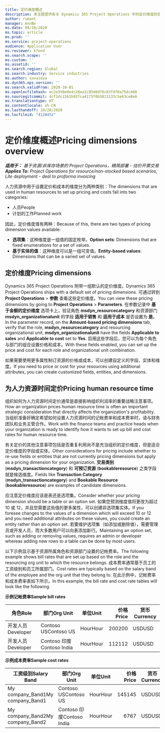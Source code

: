 ```yaml
---
title: 定价维度概述
description: 本主题提供有关 Dynamics 365 Project Operations 中的定价维度的信息。
author: rumant
manager: AnnBe
ms.date: 09/18/2020
ms.topic: article
ms.prod: ''
ms.service: project-operations
audience: Application User
ms.reviewer: kfend
ms.search.scope: ''
ms.custom: ''
ms.assetid: ''
ms.search.region: Global
ms.search.industry: Service industries
ms.author: suvaidya
ms.dyn365.ops.version: ''
ms.search.validFrom: 2020-10-01
ms.openlocfilehash: ec2e350e0e4c28ea1c9540d70c83fdf0a75dc408
ms.sourcegitcommit: 4cf1dc1561b92fca4175f0b3813133c5e63ce8e6
ms.translationtype: HT
ms.contentlocale: zh-CN
ms.lasthandoff: 10/28/2020
ms.locfileid: "4128452"
---
```

# <a name="pricing-dimensions-overview"></a><span data-ttu-id="840ef-103">定价维度概述</span><span class="sxs-lookup"><span data-stu-id="840ef-103">Pricing dimensions overview</span></span>

<span data-ttu-id="840ef-104">_**适用于：** 基于资源/非库存场景的 Project Operations，精简部署 - 估价开票交易_</span><span class="sxs-lookup"><span data-stu-id="840ef-104">_**Applies To:** Project Operations for resource/non-stocked based scenarios, Lite deployment - deal to proforma invoicing_</span></span>

<span data-ttu-id="840ef-105">人力资源中用于设置定价和成本的维度分为两种类别：</span><span class="sxs-lookup"><span data-stu-id="840ef-105">The dimensions that are used in human resources to set up pricing and costs fall into two categories:</span></span>

- <span data-ttu-id="840ef-106">人员</span><span class="sxs-lookup"><span data-stu-id="840ef-106">People</span></span>
- <span data-ttu-id="840ef-107">计划的工作</span><span class="sxs-lookup"><span data-stu-id="840ef-107">Planned work</span></span>

<span data-ttu-id="840ef-108">因此，定价维度值有两种：</span><span class="sxs-lookup"><span data-stu-id="840ef-108">Because of this, there are two types of pricing dimension values available:</span></span>

- <span data-ttu-id="840ef-109">**选项集**：这种维度是一组值的固定枚举。</span><span class="sxs-lookup"><span data-stu-id="840ef-109">**Option sets**: Dimensions that are fixed enumerations for a set of values.</span></span>
- <span data-ttu-id="840ef-110">**基于实体的值**：这种维度可以是一组可变值。</span><span class="sxs-lookup"><span data-stu-id="840ef-110">**Entity-based values**: Dimensions that can be a varied set of values.</span></span>

## <a name="pricing-dimensions"></a><span data-ttu-id="840ef-111">定价维度</span><span class="sxs-lookup"><span data-stu-id="840ef-111">Pricing dimensions</span></span>

<span data-ttu-id="840ef-112">Dynamics 365 Project Operations 附带一组默认的定价维度。</span><span class="sxs-lookup"><span data-stu-id="840ef-112">Dynamics 365 Project Operations ships with a default set of pricing dimensions.</span></span> <span data-ttu-id="840ef-113">可通过转到 **Project Operations** > **参数** 查看这些定价维度。</span><span class="sxs-lookup"><span data-stu-id="840ef-113">You can view these pricing dimensions by going to **Project Operations** > **Parameters**.</span></span> <span data-ttu-id="840ef-114">在参数记录中 **基于金额的定价维度** 选项卡上，验证角色 **msdyn_resourcecategory** 和资源部门 **msdyn_organizationalunit** 的字段 **适用于销售** 和 **适用于成本** 是否设置为 **是**。</span><span class="sxs-lookup"><span data-stu-id="840ef-114">In the parameter record, on the **Amount-based pricing dimensions** tab, verify that the role, **msdyn_resourcecategory** and resourcing organizational unit, **msdyn_organizationalunit** have the fields **Applicable to sales** and **Applicable to cost** set to **Yes**.</span></span> <span data-ttu-id="840ef-115">启用这些字段后，您可以为每个角色与部门的组合设置价格和成本。</span><span class="sxs-lookup"><span data-stu-id="840ef-115">With these fields enabled, you can set up the price and cost for each role and organizational unit combination.</span></span>

<span data-ttu-id="840ef-116">如果需要使用更多属性制订资源的价格或成本，可以创建自定义的字段、实体和维度。</span><span class="sxs-lookup"><span data-stu-id="840ef-116">If you need to price or cost for your resources using additional attributes, you can create customized fields, entities, and dimensions.</span></span>

## <a name="pricing-human-resource-time"></a><span data-ttu-id="840ef-117">为人力资源时间定价</span><span class="sxs-lookup"><span data-stu-id="840ef-117">Pricing human resource time</span></span>
<span data-ttu-id="840ef-118">组织如何为人力资源时间定价通常是直接影响组织利润率的重要战略注意事项。</span><span class="sxs-lookup"><span data-stu-id="840ef-118">How an organization prices human resource time is often an important strategic consideration that directly affects the organization's profitability.</span></span> <span data-ttu-id="840ef-119">当组织准备好确定希望如何设置人力资源时间的记帐费率和成本费率时，请与财务团队和业务主管合作。</span><span class="sxs-lookup"><span data-stu-id="840ef-119">Work with the finance teams and practice heads when your organization is ready to identify how it wants to set up bill and cost rates for human resource time.</span></span>

<span data-ttu-id="840ef-120">有关定价的其他注意事项包括是否重复利用尚不是充当组织的定价维度，但是适合定价维度的字段或实体。</span><span class="sxs-lookup"><span data-stu-id="840ef-120">Other considerations for pricing include whether to re-use fields or entities that are not currently pricing dimensions but apply as a pricing dimension for your organization.</span></span> <span data-ttu-id="840ef-121">**交易类别** (**msdyn_transactioncategory**) 和 **可预订资源** (**bookableresource**) 之类字段就是候选维度。</span><span class="sxs-lookup"><span data-stu-id="840ef-121">Fields like **Transaction Category** (**msdyn_transactioncategory**) and **Bookable Resource** (**bookableresource**) are examples of candidate dimensions.</span></span> 

<span data-ttu-id="840ef-122">应注意定价维度应该是表还是选项集。</span><span class="sxs-lookup"><span data-stu-id="840ef-122">Consider whether your pricing dimension should be a table or an option set.</span></span> <span data-ttu-id="840ef-123">如果您预测维度值将更改为超过 10 或 12，并且您需要这些值的更多属性，可以创建非选项集实体。</span><span class="sxs-lookup"><span data-stu-id="840ef-123">If you foresee changes to the values of a dimension which will exceed 10 or 12 and you need additional attributes on these values, you could create an entity rather than an option set.</span></span> <span data-ttu-id="840ef-124">若要维护选项集（如添加或删除值），需要管理员或开发人员，而大多数用户可以向表添加新行。</span><span class="sxs-lookup"><span data-stu-id="840ef-124">Maintaining an option set, such as adding or removing values, requires an admin or developer whereas adding new rows to a table can be done by most users.</span></span>

<span data-ttu-id="840ef-125">以下示例显示基于资源所属角色和资源部门设置的记帐费率。</span><span class="sxs-lookup"><span data-stu-id="840ef-125">The following example shows bill rates that are set up based on the role and the resourcing org unit to which the resource belongs.</span></span> <span data-ttu-id="840ef-126">成本费率通常基于员工的工资级别和员工所属部门。</span><span class="sxs-lookup"><span data-stu-id="840ef-126">Cost rates are typically based on the salary band of the employee and the org unit that they belong to.</span></span> <span data-ttu-id="840ef-127">在此示例中，记帐费率和成本费率表如下所示。</span><span class="sxs-lookup"><span data-stu-id="840ef-127">In this example, the bill rate and cost rate tables will look like the following.</span></span>

<span data-ttu-id="840ef-128">**示例记帐费率**</span><span class="sxs-lookup"><span data-stu-id="840ef-128">**Sample bill rates**</span></span>

| <span data-ttu-id="840ef-129">角色</span><span class="sxs-lookup"><span data-stu-id="840ef-129">Role</span></span>        | <span data-ttu-id="840ef-130">部门</span><span class="sxs-lookup"><span data-stu-id="840ef-130">Org Unit</span></span>    |<span data-ttu-id="840ef-131">单位</span><span class="sxs-lookup"><span data-stu-id="840ef-131">Unit</span></span>      |<span data-ttu-id="840ef-132">价格</span><span class="sxs-lookup"><span data-stu-id="840ef-132">Price</span></span>      |<span data-ttu-id="840ef-133">货币</span><span class="sxs-lookup"><span data-stu-id="840ef-133">Currency</span></span>  |
| ------------|-------------|----------|----------:|----------|
| <span data-ttu-id="840ef-134">开发人员</span><span class="sxs-lookup"><span data-stu-id="840ef-134">Developer</span></span>   | <span data-ttu-id="840ef-135">Contoso US</span><span class="sxs-lookup"><span data-stu-id="840ef-135">Contoso US</span></span>  |<span data-ttu-id="840ef-136">Hour</span><span class="sxs-lookup"><span data-stu-id="840ef-136">Hour</span></span> | <span data-ttu-id="840ef-137">200</span><span class="sxs-lookup"><span data-stu-id="840ef-137">200</span></span>|<span data-ttu-id="840ef-138">USD</span><span class="sxs-lookup"><span data-stu-id="840ef-138">USD</span></span>     |
| <span data-ttu-id="840ef-139">开发人员</span><span class="sxs-lookup"><span data-stu-id="840ef-139">Developer</span></span>   | <span data-ttu-id="840ef-140">Contoso 印度</span><span class="sxs-lookup"><span data-stu-id="840ef-140">Contoso India</span></span> |<span data-ttu-id="840ef-141">Hour</span><span class="sxs-lookup"><span data-stu-id="840ef-141">Hour</span></span>|   <span data-ttu-id="840ef-142">112</span><span class="sxs-lookup"><span data-stu-id="840ef-142">112</span></span>|<span data-ttu-id="840ef-143">USD</span><span class="sxs-lookup"><span data-stu-id="840ef-143">USD</span></span>     |


<span data-ttu-id="840ef-144">**示例成本费率**</span><span class="sxs-lookup"><span data-stu-id="840ef-144">**Sample cost rates**</span></span>

| <span data-ttu-id="840ef-145">工资级别</span><span class="sxs-lookup"><span data-stu-id="840ef-145">Salary Band</span></span>     | <span data-ttu-id="840ef-146">部门</span><span class="sxs-lookup"><span data-stu-id="840ef-146">Org Unit</span></span>    |<span data-ttu-id="840ef-147">单位</span><span class="sxs-lookup"><span data-stu-id="840ef-147">Unit</span></span>      |<span data-ttu-id="840ef-148">价格</span><span class="sxs-lookup"><span data-stu-id="840ef-148">Price</span></span>      |<span data-ttu-id="840ef-149">货币</span><span class="sxs-lookup"><span data-stu-id="840ef-149">Currency</span></span>  |
| ----------------|-------------|----------|----------:|----------|
| <span data-ttu-id="840ef-150">My company_Band1</span><span class="sxs-lookup"><span data-stu-id="840ef-150">My company_Band1</span></span> | <span data-ttu-id="840ef-151">Contoso US</span><span class="sxs-lookup"><span data-stu-id="840ef-151">Contoso US</span></span>  |<span data-ttu-id="840ef-152">Hour</span><span class="sxs-lookup"><span data-stu-id="840ef-152">Hour</span></span> | <span data-ttu-id="840ef-153">145</span><span class="sxs-lookup"><span data-stu-id="840ef-153">145</span></span>|<span data-ttu-id="840ef-154">USD</span><span class="sxs-lookup"><span data-stu-id="840ef-154">USD</span></span>     |
| <span data-ttu-id="840ef-155">My company_Band2</span><span class="sxs-lookup"><span data-stu-id="840ef-155">My company_Band2</span></span> | <span data-ttu-id="840ef-156">Contoso 印度</span><span class="sxs-lookup"><span data-stu-id="840ef-156">Contoso India</span></span> |<span data-ttu-id="840ef-157">Hour</span><span class="sxs-lookup"><span data-stu-id="840ef-157">Hour</span></span>|   <span data-ttu-id="840ef-158">67</span><span class="sxs-lookup"><span data-stu-id="840ef-158">67</span></span>|<span data-ttu-id="840ef-159">USD</span><span class="sxs-lookup"><span data-stu-id="840ef-159">USD</span></span>     |
